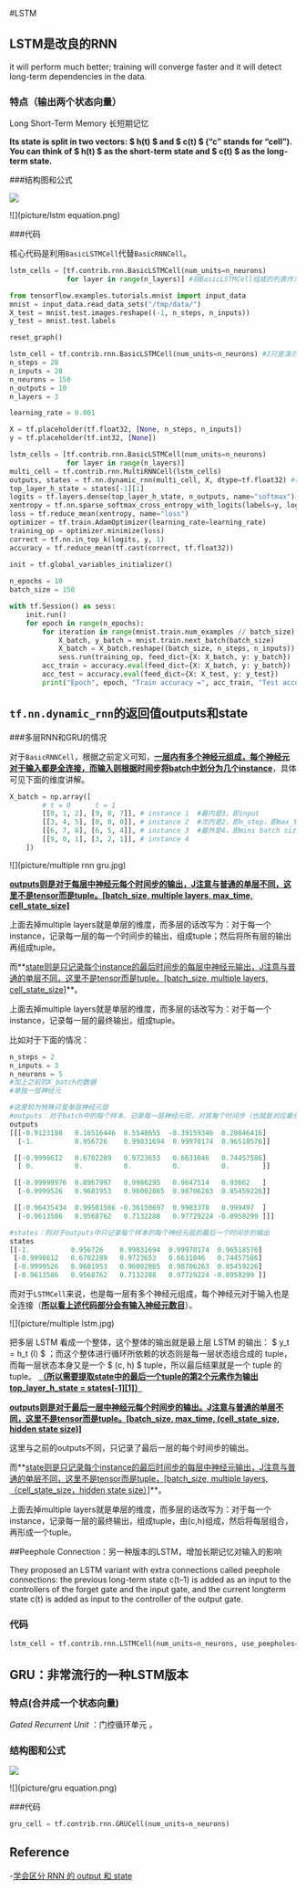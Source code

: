 #LSTM

## LSTM是改良的RNN

it will perform much better; training will converge faster and it will detect long-term dependencies in the data.

### 特点（输出两个状态向量）
Long Short-Term Memory 长短期记忆

**Its state is split in two vectors:  $ h(t) $  and  $ c(t) $  (“c” stands for “cell”). You can think of  $ h(t) $  as the short-term state and  $ c(t) $  as the long-term state.**

###结构图和公式

![](picture/lstm.png)

![](picture/lstm equation.png)

###代码

核心代码是利用`BasicLSTMCell`代替`BasicRNNCell`。

```python
lstm_cells = [tf.contrib.rnn.BasicLSTMCell(num_units=n_neurons)
              for layer in range(n_layers)] #将BasicLSTMCell组成的列表作为参数传入到后面的MultiRNNCell
```



```python
from tensorflow.examples.tutorials.mnist import input_data
mnist = input_data.read_data_sets("/tmp/data/")
X_test = mnist.test.images.reshape((-1, n_steps, n_inputs))
y_test = mnist.test.labels

reset_graph()

lstm_cell = tf.contrib.rnn.BasicLSTMCell(num_units=n_neurons) #J只是演示下，没用
n_steps = 28
n_inputs = 28
n_neurons = 150
n_outputs = 10
n_layers = 3

learning_rate = 0.001

X = tf.placeholder(tf.float32, [None, n_steps, n_inputs])
y = tf.placeholder(tf.int32, [None])

lstm_cells = [tf.contrib.rnn.BasicLSTMCell(num_units=n_neurons)
              for layer in range(n_layers)]
multi_cell = tf.contrib.rnn.MultiRNNCell(lstm_cells)
outputs, states = tf.nn.dynamic_rnn(multi_cell, X, dtype=tf.float32) #同样states则会将每一个单元的输出都会返回。
top_layer_h_state = states[-1][1]
logits = tf.layers.dense(top_layer_h_state, n_outputs, name="softmax")
xentropy = tf.nn.sparse_softmax_cross_entropy_with_logits(labels=y, logits=logits)
loss = tf.reduce_mean(xentropy, name="loss")
optimizer = tf.train.AdamOptimizer(learning_rate=learning_rate)
training_op = optimizer.minimize(loss)
correct = tf.nn.in_top_k(logits, y, 1)
accuracy = tf.reduce_mean(tf.cast(correct, tf.float32))
    
init = tf.global_variables_initializer()

n_epochs = 10
batch_size = 150

with tf.Session() as sess:
    init.run()
    for epoch in range(n_epochs):
        for iteration in range(mnist.train.num_examples // batch_size):
            X_batch, y_batch = mnist.train.next_batch(batch_size)
            X_batch = X_batch.reshape((batch_size, n_steps, n_inputs))
            sess.run(training_op, feed_dict={X: X_batch, y: y_batch})
        acc_train = accuracy.eval(feed_dict={X: X_batch, y: y_batch})
        acc_test = accuracy.eval(feed_dict={X: X_test, y: y_test})
        print("Epoch", epoch, "Train accuracy =", acc_train, "Test accuracy =", acc_test)

```

## `tf.nn.dynamic_rnn`的返回值outputs和state

###多层RNN和GRU的情况

对于`BasicRNNCell`，根据之前定义可知，**<u>一层内有多个神经元组成，每个神经元对于输入都是全连接，而输入则根据时间步将batch中划分为几个instance</u>**，具体可见下面的维度讲解。

```python
X_batch = np.array([
        # t = 0      t = 1 
        [[0, 1, 2], [9, 8, 7]], # instance 1  #最内是3，即input
        [[3, 4, 5], [0, 0, 0]], # instance 2  #次内是2，即n_step，即max_time
        [[6, 7, 8], [6, 5, 4]], # instance 3  #最外是4，即mini batch size，即batch_size
        [[9, 0, 1], [3, 2, 1]], # instance 4
    ])
```

![](picture/multiple rnn gru.jpg)

**<u>outputs则是对于每层中神经元每个时间步的输出，J注意与普通的单层不同，这里不是tensor而是tuple。[batch_size, multiple layers, max_time, cell_state_size]</u>**

上面去掉multiple layers就是单层的维度，而多层的话改写为：对于每一个instance，记录每一层的每一个时间步的输出，组成tuple；然后将所有层的输出再组成tuple。

而**<u>state则是只记录每个instance的最后时间步的每层中神经元输出，J注意与普通的单层不同，这里不是tensor而是tuple，[batch_size, multiple layers, cell_state_size]</u>**。

上面去掉multiple layers就是单层的维度，而多层的话改写为：对于每一个instance，记录每一层的最终输出，组成tuple。

比如对于下面的情况：

```python
n_steps = 2
n_inputs = 3
n_neurons = 5
#加上之前的X_batch的数据
#单独一层神经元

#这里较为特殊只是单层神经元层
#outputs：对于batch中的每个样本，记录每一层神经元层，对其每个时间步（也就是对应着分段数据，[0, 1, 2]对应时间步0, [9, 8, 7]对应时间步1），记录输出，这里有5个神经元
outputs
[[[-0.9123188   0.16516446  0.5548655  -0.39159346  0.20846416]
  [-1.          0.956726    0.99831694  0.99970174  0.96518576]]

 [[-0.9998612   0.6702289   0.9723653   0.6631046   0.74457586]
  [ 0.          0.          0.          0.          0.        ]]

 [[-0.99999976  0.8967997   0.9986295   0.9647514   0.93662   ]
  [-0.9999526   0.9681953   0.96002865  0.98706263  0.85459226]]

 [[-0.96435434  0.99501586 -0.36150697  0.9983378   0.999497  ]
  [-0.9613586   0.9568762   0.7132288   0.97729224 -0.0958299 ]]]

#states：则对于outputs中只记录每个样本的每个神经元层的最后一个时间步的输出
states
[[-1.          0.956726    0.99831694  0.99970174  0.96518576]
 [-0.9998612   0.6702289   0.9723653   0.6631046   0.74457586]
 [-0.9999526   0.9681953   0.96002865  0.98706263  0.85459226]
 [-0.9613586   0.9568762   0.7132288   0.97729224 -0.0958299 ]]
```

而对于`LSTMCell`来说，也是每一层有多个神经元组成，每个神经元对于输入也是全连接（**<u>所以看上述代码部分会有输入神经元数目</u>**）。

![](picture/multiple lstm.jpg)

把多层 LSTM 看成一个整体，这个整体的输出就是最上层 LSTM 的输出： $ y_t = h_t (l) $ ；而这个整体进行循环所依赖的状态则是每一层状态组合成的 tuple，而每一层状态本身又是一个  $ (c, h) $  tuple，所以最后结果就是一个 tuple 的 tuple。 **<u>（所以需要提取state中的最后一个tuple的第2个元素作为输出top_layer_h_state = states[-1][1]）</u>**

**<u>outputs则是对于最后一层中神经元每个时间步的输出。J注意与普通的单层不同，这里不是tensor而是tuple。[batch_size, max_time, (cell_state_size, hidden state size)]</u>**

这里与之前的outputs不同，只记录了最后一层的每个时间步的输出。

而**<u>state则是只记录每个instance的最后时间步的每层中神经元输出，J注意与普通的单层不同，这里不是tensor而是tuple，[batch_size, multiple layers, （cell_state_size，hidden state size）]</u>**。

上面去掉multiple layers就是单层的维度，而多层的话改写为：对于每一个instance，记录每一层的最终输出，组成tuple，由(c,h)组成，然后将每层组合，再形成一个tuple。

##Peephole Connection：另一种版本的LSTM，增加长期记忆对输入的影响

They proposed an LSTM variant with extra connections called peephole connections: the previous long-term state c(t–1) is added as an input to the controllers of the forget gate and the input gate, and the current longterm state c(t) is added as input to the controller of the output gate.

### 代码

```python
lstm_cell = tf.contrib.rnn.LSTMCell(num_units=n_neurons, use_peepholes=True) #即加入一个use_peepholes即可
```

## GRU：非常流行的一种LSTM版本

### 特点(合并成一个状态向量)

*Gated* *Recurrent* *Unit* ：门控循环单元 。

### 结构图和公式

![](picture/GRU.png)

![](picture/gru equation.png)

###代码

```python
gru_cell = tf.contrib.rnn.GRUCell(num_units=n_neurons)
```

## Reference

-[学会区分 RNN 的 output 和 state](https://zhuanlan.zhihu.com/p/28919765)